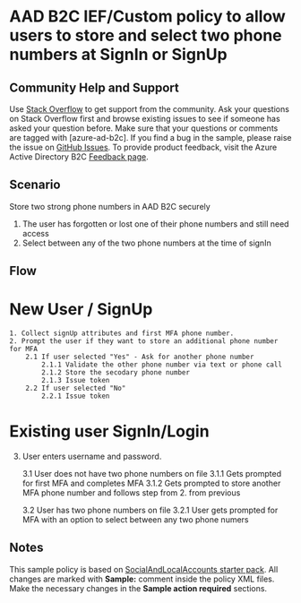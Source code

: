 # AAD B2C IEF/Custom policy to allow users to store and select two phone numbers at SignIn or SignUp

## Community Help and Support
Use [Stack Overflow](https://stackoverflow.com/questions/tagged/azure-ad-b2c) to get support from the community. Ask your questions on Stack Overflow first and browse existing issues to see if someone has asked your question before. Make sure that your questions or comments are tagged with [azure-ad-b2c].
If you find a bug in the sample, please raise the issue on [GitHub Issues](https://github.com/azure-ad-b2c/samples/issues).
To provide product feedback, visit the Azure Active Directory B2C [Feedback page](https://feedback.azure.com/forums/169401-azure-active-directory?category_id=160596).

## Scenario
Store two strong phone numbers in AAD B2C securely
 1. The user has forgotten or lost one of their phone numbers and still need access
 2. Select between any of the two phone numbers at the time of signIn
 
## Flow
# New User / SignUp
    1. Collect signUp attributes and first MFA phone number. 
    2. Prompt the user if they want to store an additional phone number for MFA
        2.1 If user selected "Yes" - Ask for another phone number
            2.1.1 Validate the other phone number via text or phone call
            2.1.2 Store the secodary phone number
            2.1.3 Issue token
        2.2 If user selected "No" 
            2.2.1 Issue token
# Existing user SignIn/Login

3. User enters username and password. 

    3.1 User does not have two phone numbers on file
        3.1.1 Gets prompted for first MFA and completes MFA
        3.1.2 Gets prompted to store another MFA phone number and follows step from 2. from previous 

    3.2 User has two phone numbers on file
        3.2.1 User gets prompted for MFA with an option to select between any two phone numers
        






## Notes
This sample policy is based on [SocialAndLocalAccounts starter pack](https://github.com/Azure-Samples/active-directory-b2c-custom-policy-starterpack/tree/master/SocialAndLocalAccounts). All changes are marked with **Sample:** comment inside the policy XML files. Make the necessary changes in the **Sample action required** sections. 
